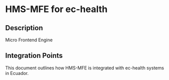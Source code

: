# HMS-MFE for ec-health

## Description

Micro Frontend Engine

## Integration Points

This document outlines how HMS-MFE is integrated with ec-health systems in Ecuador.
